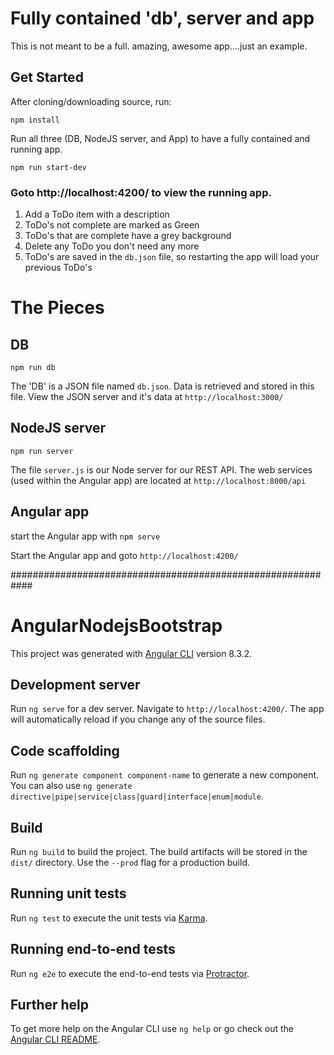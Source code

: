 # Fully contained 'db', server and app
This is not meant to be a full. amazing, awesome app....just an example.

## Get Started
After cloning/downloading source, run:

`npm install`


Run all three (DB, NodeJS server, and App) to have a fully contained and running app.

`npm run start-dev`

### Goto http://localhost:4200/ to view the running app. 
1) Add a ToDo item with a description
2) ToDo's not complete are marked as Green
3) ToDo's that are complete have a grey background 
4) Delete any ToDo you don't need any more
5) ToDo's are saved in the `db.json` file, so restarting the app will load your previous ToDo's

# The Pieces
## DB
`npm run db`

The 'DB' is a JSON file named `db.json`. Data is retrieved and stored in this file. View the JSON server and it's data at `http://localhost:3000/` 

## NodeJS server
`npm run server`

The file `server.js` is our Node server for our REST API. The web services (used within the Angular app) are located at `http://localhost:8000/api`


## Angular app
start the Angular app with `npm serve`

Start the Angular app and goto `http://localhost:4200/`




############################################################
# AngularNodejsBootstrap

This project was generated with [Angular CLI](https://github.com/angular/angular-cli) version 8.3.2.

## Development server

Run `ng serve` for a dev server. Navigate to `http://localhost:4200/`. The app will automatically reload if you change any of the source files.

## Code scaffolding

Run `ng generate component component-name` to generate a new component. You can also use `ng generate directive|pipe|service|class|guard|interface|enum|module`.

## Build

Run `ng build` to build the project. The build artifacts will be stored in the `dist/` directory. Use the `--prod` flag for a production build.

## Running unit tests

Run `ng test` to execute the unit tests via [Karma](https://karma-runner.github.io).

## Running end-to-end tests

Run `ng e2e` to execute the end-to-end tests via [Protractor](http://www.protractortest.org/).

## Further help

To get more help on the Angular CLI use `ng help` or go check out the [Angular CLI README](https://github.com/angular/angular-cli/blob/master/README.md).
